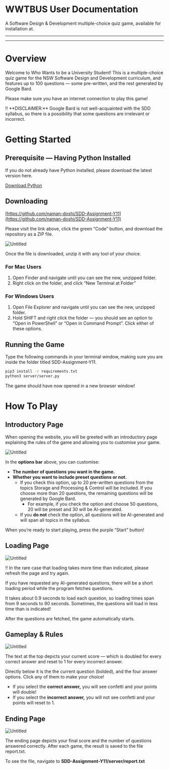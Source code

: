 # WWTBUS User Documentation

A Software Design & Development multiple-choice quiz game, available for installation at.

---

---

# Overview

Welcome to Who Wants to be a University Student! This is a multiple-choice quiz game for the NSW Software Design and Development curriculum, and features up to 100 questions — some pre-written, and the rest generated by Google Bard.

Please make sure you have an internet connection to play this game!

<aside>
‼️ **DISCLAIMER:** Google Bard is not well-acquainted with the SDD syllabus, so there is a possibility that some questions are irrelevant or incorrect.

</aside>

# Getting Started

## Prerequisite — Having Python Installed

If you do not already have Python installed, please download the latest version here.

[Download Python](https://www.python.org/downloads/)

## Downloading

[https://github.com/naman-doshi/SDD-Assignment-Y11](https://github.com/naman-doshi/SDD-Assignment-Y11)

Please visit the link above, click the green “Code” button, and download the repository as a ZIP file.

![Untitled](README-images/Untitled.png)

Once the file is downloaded, unzip it with any tool of your choice.

### For Mac Users

1. Open Finder and navigate until you can see the new, unzipped folder.
2. Right click on the folder, and click “New Terminal at Folder”

### For Windows Users

1. Open File Explorer and navigate until you can see the new, unzipped folder.
2. Hold SHIFT and right click the folder — you should see an option to “Open in PowerShell” or “Open in Command Prompt”. Click either of these options.

## Running the Game

Type the following commands in your terminal window, making sure you are inside the folder titled SDD-Assignment-Y11.

```bash
pip3 install -r requirements.txt
python3 server/server.py
```

The game should have now opened in a new browser window!

# How To Play

## Introductory Page

When opening the website, you will be greeted with an introductory page explaining the rules of the game and allowing you to customise your game.

![Untitled](README-images/Untitled%201.png)

In the **options bar** above, you can customise:

- **The number of questions you want in the game.**
- **Whether you want to include preset questions or not.**
  - If you check this option, up to 20 pre-written questions from the topics Storage and Processing & Control will be included. If you choose more than 20 questions, the remaining questions will be generated by Google Bard.
    - For example, if you check the option and choose 50 questions, 20 will be preset and 30 will be AI-generated.
  - If you **do not** check the option, all questions will be AI-generated and will span all topics in the syllabus.

When you’re ready to start playing, press the purple “Start” button!

## Loading Page

![Untitled](README-images/Untitled%202.png)

<aside>
‼️ In the rare case that loading takes more time than indicated, please refresh the page and try again.

</aside>

If you have requested any AI-generated questions, there will be a short loading period while the program fetches questions.

It takes about 0.9 seconds to load each question, so loading times span from 9 seconds to 90 seconds. Sometimes, the questions will load in less time than is indicated!

After the questions are fetched, the game automatically starts.

## Gameplay & Rules

![Untitled](README-images/Untitled%203.png)

The text at the top depicts your current score — which is doubled for every correct answer and reset to 1 for every incorrect answer.

Directly below it is the the current question (bolded), and the four answer options. Click any of them to make your choice!

- If you select the **correct answer,** you will see confetti and your points will double!
- If you select the **incorrect answer,** you will not see confetti and your points will reset to 1.

## Ending Page

![Untitled](README-images/Untitled%204.png)

The ending page depicts your final score and the number of questions answered correctly. After each game, the result is saved to the file report.txt.

To see the file, navigate to **SDD-Assignment-Y11/server/report.txt**
